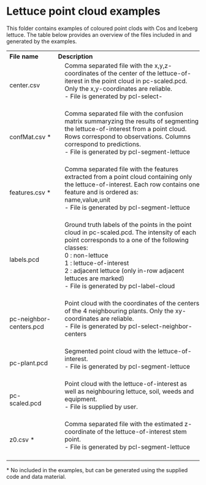# Lettuce point cloud examples

This folder contains examples of coloured point clods with Cos and Iceberg lettuce.
The table below provides an overview of the files included in and generated by the examples.
<br>
<table>
<tr>
<th style="text-align:left;">File name</th>
<th style="text-align:left;" style="padding:0px 0px 0px 25px;">Description</th>
</tr>
<tr>
<td>center.csv</td>
<td style="padding:0px 0px 25px 25px;">Comma separated file with the x,y,z-coordinates of the center of the lettuce-of-iterest in the point cloud in pc-scaled.pcd.
Only the x,y-coordinates are reliable.<br>
- File is generated by pcl-select-</td>
</tr>
<tr>
<td>confMat.csv * </td>
<td style="padding:0px 0px 25px 25px;">Comma separated file with the confusion matrix summaryzing the results of segmenting the lettuce-of-interest from a point cloud. Rows correspond to observations. Columns correspond to predictions.<br>
- File is generated by pcl-segment-lettuce</td>
</tr>
<tr>
<td>features.csv * </td>
<td style="padding:0px 0px 25px 25px;">Comma separated file with the features extracted from a point cloud containing only the lettuce-of-interest. Each row contains one feature and is ordered as:<br>
name,value,unit<br> 
- File is generated by pcl-segment-lettuce</td>
</tr>
<tr>
<td>labels.pcd</td>
<td style="padding:0px 0px 25px 25px;">Ground truth labels of the points in the point cloud in pc-scaled.pcd. The intensity of each point corresponds to a one of the following classes:<br>
0 : non-lettuce<br>
1 : lettuce-of-interest<br>
2 : adjacent lettuce (only in-row adjacent lettuces are marked)<br>
- File is generated by pcl-label-cloud</td>
</tr>
<tr>
<td>pc-neighbor-centers.pcd</td>
<td style="padding:0px 0px 25px 25px;">Point cloud with the coordinates of the centers of the 4 neighbouring plants. Only the xy-coordinates are reliable.<br>
- File is generated by pcl-select-neighbor-centers</td>
</tr>
<tr>
<td>pc-plant.pcd</td>
<td style="padding:0px 0px 25px 25px;">Segmented point cloud with the lettuce-of-interest.<br>
- File is generated by pcl-segment-lettuce</td>
</tr>
<tr>
<td>pc-scaled.pcd</td>
<td style="padding:0px 0px 25px 25px;">Point cloud with the lettuce-of-interest as well as neighbouring lettuce, soil, weeds and equipment.<br>
- File is supplied by user.</td>
</tr>
<tr>
<td>z0.csv * </td>
<td style="padding:0px 0px 25px 25px;">Comma separated file with the estimated z-coordinate of the lettuce-of-interest stem point.<br>
- File is generated by pcl-segment-lettuce</td>
</tr>
</table>
 * No included in the examples, but can be generated using the supplied code and data material.
